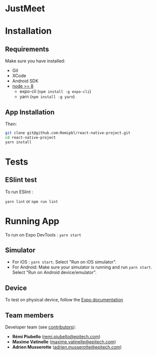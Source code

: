 JustMeet 
=======
# Installation

## Requirements

Make sure you have installed:

* Git
* XCode
* Android SDK
* [node >= 8](https://nodejs.org/en/)
  * expo-cli (`npm install -g expo-cli`)
  * yarn (`npm install -g yarn`)

## App Installation

Then:
```bash
git clone git@github.com:Remipbl/react-native-project.git
cd react-native-project
yarn install
```

# Tests

## ESlint test

To run ESlint :

`yarn lint` or `npm run lint`

# Running App

To run on Expo DevTools : `yarn start`

## Simulator

* For iOS : `yarn start`. Select "Run on iOS simulator".
* For Android: Make sure your simulator is running and run `yarn start`. Select "Run on Android device/emulator".

## Device

To test on physical device, follow the [Expo documentation](https://docs.expo.io/versions/latest/guides/testing-on-devices/)

Team members
------------

Developer team (see [contributors](../../graphs/contributors)):
  - **Rémi Piubello** (remi.piubello@epitech.com)
  - **Maxime Vatinelle** (maxime.vatinelle@epitech.com)
  - **Adrien Musserotte** (adrien.musserotte@epitech.com)